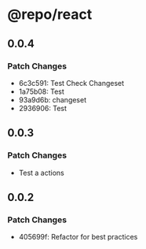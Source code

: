 # @repo/react

## 0.0.4

### Patch Changes

- 6c3c591: Test Check Changeset
- 1a75b08: Test
- 93a9d6b: changeset
- 2936906: Test

## 0.0.3

### Patch Changes

- Test a actions

## 0.0.2

### Patch Changes

- 405699f: Refactor for best practices
